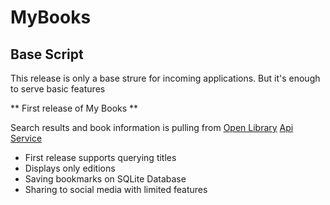 # MyBooks

## Base Script

This release is only a base strure for incoming applications. But it's enough to serve basic features


** First release of My Books **


Search results and book information is pulling from [Open Library](www.openlibrary.com) [Api Service](https://openlibrary.org/developers/api)


* First release supports querying titles 
* Displays only editions 
* Saving bookmarks on SQLite Database
* Sharing to social media with limited features



